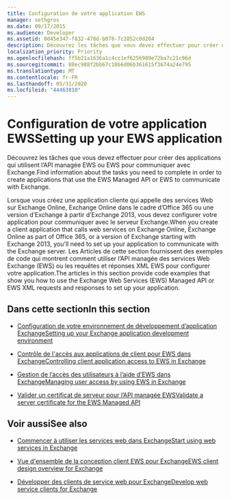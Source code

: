```yaml
---
title: Configuration de votre application EWS
manager: sethgros
ms.date: 09/17/2015
ms.audience: Developer
ms.assetid: 0d45e347-f832-478d-b078-7c2852c0d204
description: Découvrez les tâches que vous devez effectuer pour créer des applications qui utilisent l’API managée EWS ou EWS pour communiquer avec Exchange.
localization_priority: Priority
ms.openlocfilehash: ff5b21a1636a1c4cc1ef6256989e72ba7c21c96d
ms.sourcegitcommit: 88ec988f2bb67c1866d06b361615f3674a24e795
ms.translationtype: MT
ms.contentlocale: fr-FR
ms.lasthandoff: 05/31/2020
ms.locfileid: "44463810"
---
```

# <a name="setting-up-your-ews-application"></a><span data-ttu-id="04d56-103">Configuration de votre application EWS</span><span class="sxs-lookup"><span data-stu-id="04d56-103">Setting up your EWS application</span></span>

<span data-ttu-id="04d56-104">Découvrez les tâches que vous devez effectuer pour créer des applications qui utilisent l’API managée EWS ou EWS pour communiquer avec Exchange.</span><span class="sxs-lookup"><span data-stu-id="04d56-104">Find information about the tasks you need to complete in order to create applications that use the EWS Managed API or EWS to communicate with Exchange.</span></span> 
  
<span data-ttu-id="04d56-105">Lorsque vous créez une application cliente qui appelle des services Web sur Exchange Online, Exchange Online dans le cadre d’Office 365 ou une version d’Exchange à partir d’Exchange 2013, vous devez configurer votre application pour communiquer avec le serveur Exchange.</span><span class="sxs-lookup"><span data-stu-id="04d56-105">When you create a client application that calls web services on Exchange Online, Exchange Online as part of Office 365, or a version of Exchange starting with Exchange 2013, you'll need to set up your application to communicate with the Exchange server.</span></span> <span data-ttu-id="04d56-106">Les Articles de cette section fournissent des exemples de code qui montrent comment utiliser l’API managée des services Web Exchange (EWS) ou les requêtes et réponses XML EWS pour configurer votre application.</span><span class="sxs-lookup"><span data-stu-id="04d56-106">The articles in this section provide code examples that show you how to use the Exchange Web Services (EWS) Managed API or EWS XML requests and responses to set up your application.</span></span>
  
## <a name="in-this-section"></a><span data-ttu-id="04d56-107">Dans cette section</span><span class="sxs-lookup"><span data-stu-id="04d56-107">In this section</span></span>

- [<span data-ttu-id="04d56-108">Configuration de votre environnement de développement d’application Exchange</span><span class="sxs-lookup"><span data-stu-id="04d56-108">Setting up your Exchange application development environment</span></span>](setting-up-your-exchange-application-development-environment.md)
    
- [<span data-ttu-id="04d56-109">Contrôle de l'accès aux applications de client pour EWS dans Exchange</span><span class="sxs-lookup"><span data-stu-id="04d56-109">Controlling client application access to EWS in Exchange</span></span>](controlling-client-application-access-to-ews-in-exchange.md)
    
- [<span data-ttu-id="04d56-110">Gestion de l’accès des utilisateurs à l’aide d’EWS dans Exchange</span><span class="sxs-lookup"><span data-stu-id="04d56-110">Managing user access by using EWS in Exchange</span></span>](managing-user-access-by-using-ews-in-exchange.md)
    
- [<span data-ttu-id="04d56-111">Valider un certificat de serveur pour l’API managée EWS</span><span class="sxs-lookup"><span data-stu-id="04d56-111">Validate a server certificate for the EWS Managed API</span></span>](how-to-validate-a-server-certificate-for-the-ews-managed-api.md)
    
## <a name="see-also"></a><span data-ttu-id="04d56-112">Voir aussi</span><span class="sxs-lookup"><span data-stu-id="04d56-112">See also</span></span>


- [<span data-ttu-id="04d56-113">Commencer à utiliser les services web dans Exchange</span><span class="sxs-lookup"><span data-stu-id="04d56-113">Start using web services in Exchange</span></span>](start-using-web-services-in-exchange.md)
    
- [<span data-ttu-id="04d56-114">Vue d'ensemble de la conception client EWS pour Exchange</span><span class="sxs-lookup"><span data-stu-id="04d56-114">EWS client design overview for Exchange</span></span>](ews-client-design-overview-for-exchange.md)
    
- [<span data-ttu-id="04d56-115">Développer des clients de service web pour Exchange</span><span class="sxs-lookup"><span data-stu-id="04d56-115">Develop web service clients for Exchange</span></span>](develop-web-service-clients-for-exchange.md)
    

